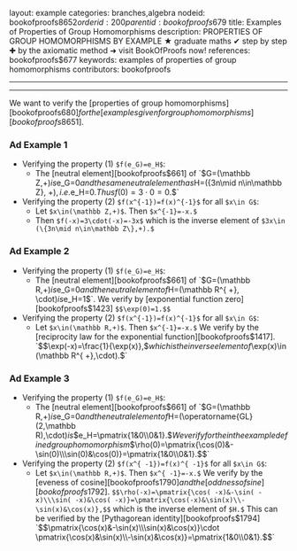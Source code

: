 layout: example
categories: branches,algebra
nodeid: bookofproofs$8652
orderid: 200
parentid: bookofproofs$679
title: Examples of Properties of Group Homomorphisms
description: PROPERTIES OF GROUP HOMOMORPHISMS BY EXAMPLE ★ graduate maths ✔ step by step ✚ by the axiomatic method ➜ visit BookOfProofs now!
references: bookofproofs$677
keywords: examples of properties of group homomorphisms
contributors: bookofproofs

---


---

We want to verify the [properties of group homomorphisms][bookofproofs$680] for the [examples given for group homomorphisms][bookofproofs$8651].
### Ad Example 1 

* Verifying the property (1) `$f(e_G)=e_H$`: 
   * The [neutral element][bookofproofs$661] of `$G=(\mathbb Z,+)$` is `$e_G=0$` and the same neutral element has `$H=(\{3n\mid n\in\mathbb Z\}, +)$`, i.e. `$e_H=0$`. Thus `$$f(0)=3\cdot 0=0.$$`
* Verifying the property (2) `$f(x^{-1})=f(x)^{-1}$` for all `$x\in G$`:
   * Let `$x\in(\mathbb Z,+)$`. Then `$x^{-1}=-x.$`
   * Then `$f(-x)=3\cdot(-x)=-3x$` which is the inverse element of `$3x\in (\{3n\mid n\in\mathbb Z\},+).$` 

### Ad Example 2

* Verifying the property (1) `$f(e_G)=e_H$`: 
   * The [neutral element][bookofproofs$661] of `$G=(\mathbb R,+)$` is `$e_G=0$` and the neutral element of `$H=(\mathbb R^{ +}, \cdot)$` is `$e_H=1$`. We verify by [exponential function zero][bookofproofs$1423] `$$\exp(0)=1.$$`
* Verifying the property (2) `$f(x^{-1})=f(x)^{-1}$` for all `$x\in G$`:
   * Let `$x\in(\mathbb R,+)$`. Then `$x^{-1}=-x.$` We verify by the [reciprocity law for the exponential function][bookofproofs$1417].
`$$\exp(-x)=\frac{1}{\exp(x)},$$` which is the inverse element of `$\exp(x)\in (\mathbb R^{ +},\cdot).$` 

### Ad Example 3

* Verifying the property (1) `$f(e_G)=e_H$`: 
   * The [neutral element][bookofproofs$661] of `$G=(\mathbb R,+)$` is `$e_G=0$` and the neutral element of `$H=(\operatorname{GL}(2,\mathbb R),\cdot)$` is `$$e_H=\pmatrix{1&0\\0&1}.$$` We verify for the in the example defined group homomorphism `$$\rho(0)=\pmatrix{\cos(0)&-\sin(0)\\\sin(0)&\cos(0)}=\pmatrix{1&0\\0&1}.$$`
* Verifying the property (2) `$f(x^{ -1})=f(x)^{ -1}$` for all `$x\in G$`:
   * Let `$x\in(\mathbb R,+)$`. Then `$x^{ -1}=-x.$` We verify by the [eveness of cosine][bookofproofs$1790] and the [oddness of sine][bookofproofs$1792].
`$$\rho(-x)=\pmatrix{\cos( -x)&-\sin( -x)\\\sin( -x)&\cos( -x)}=\pmatrix{\cos(-x)&\sin(x)\\-\sin(x)&\cos(x)},$$` which is the inverse element of `$H.$` This can be verified by the [Pythagorean identity][bookofproofs$1794] `$$\pmatrix{\cos(x)&-\sin(x)\\\sin(x)&\cos(x)}\cdot \pmatrix{\cos(x)&\sin(x)\\-\sin(x)&\cos(x)}=\pmatrix{1&0\\0&1}.$$`
